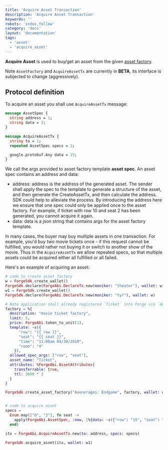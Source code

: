```yaml
---
title: 'Acquire Asset Transaction'
description: 'Acquire Asset Transaction'
keywords: ''
robots: 'index,follow'
category: 'docs'
layout: 'documentation'
tags:
  - 'asset'
  - 'acquire_asset'
---
```


**Acquire Asset** is used to buy/get an asset from the given [asset factory](../create_asset_factory).

Note `AssetFactory` and `AcquireAssetTx` are currently in **BETA**, its interface is subjected to change (aggressively).

## Protocol definition

To acquire an asset you shall use `AcquireAssetTx` message:

```proto
message AssetSpec {
  string address = 1;
  string data = 2;
}

message AcquireAssetTx {
  string to = 1;
  repeated AssetSpec specs = 2;

  google.protobuf.Any data = 15;
}
```

We call the args provided to asset factory template **asset spec**. An asset spec contains an address and data:

- address: address is the address of the generated asset. The sender shall apply the spec to the template to generate a structure of the asset, and then generate the CreateAssetTx, and then calculate the address. SDK could help to alleviate the process. By introducing the address here we ensure that one spec could only be applied once to the asset factory. For example, if ticket with row 10 and seat 2 has been generated, you cannot acquire it again.
- data: data is a json string that contains args for the asset factory template.

In many cases, the buyer may buy multiple assets in one transaction. For example, you'd buy two movie tickets once - if this request cannot be fulfilled, you would rather not buying it or switch to another show of the movie. Thus in the `AcquireAssetTx` we allow repeated specs, so that multiple assets could be acquired either all fulfilled or all failed.

Here's an example of acquiring an asset:

```elixir
# code to create asset factory
w = ForgeSdk.create_wallet()
ForgeSdk.declare(ForgeAbi.DeclareTx.new(moniker: "theater"), wallet: w)
w1 = ForgeSdk.create_wallet()
ForgeSdk.declare(ForgeAbi.DeclareTx.new(moniker: "tyr"), wallet: w)

# Note application shall already registered `Ticket` into Forge via `deploy_protocol`.
factory = %{
  description: "movie ticket factory",
  limit: 5,
  price: ForgeAbi.token_to_unit(1),
  template: ~s({
      "row": "{{ row }}",
      "seat": "{{ seat }}",
      "time": "11:00am 04/30/2019",
      "room": "4"
    }),
  allowed_spec_args: ["row", "seat"],
  asset_name: "Ticket",
  attributes: %ForgeAbi.AssetAttributes{
    transferrable: true,
    ttl: 3600 * 3
  }
}

ForgeSdk.create_asset_factory("Avenerages: Endgame", factory, wallet: w)


# code to acquire asset
specs =
  Enum.map(["0", "2"], fn seat ->
    apply(ForgeAbi.AssetSpec, :new, [%{data: ~s({"row": "15", "seat": "#{seat}"})}])
  end)

itx = ForgeAbi.AcquireAssetTx.new(to: address, specs: specs)

ForgeSdk.acquire_asset(itx, wallet: w1)
```
